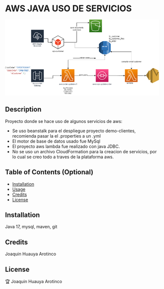 # AWS JAVA USO DE SERVICIOS

![alt text](assets/images/screenshot.png)

## Description

Proyecto donde se hace uso de algunos servicios de aws:

- Se uso beanstalk para el despliegue proyecto demo-clientes, recomienda pasar la el .properties a un .yml
- El motor de base de datos usado fue MySql
- El proyecto aws lambda fue realizado con java JDBC. 
- No se uso un archivo CloudFormation para la creacion de servicios, por lo cual se creo todo a traves de la plataforma aws.

## Table of Contents (Optional)

- [Installation](#installation)
- [Usage](#usage)
- [Credits](#credits)
- [License](#license)

## Installation

Java 17, mysql, maven, git

## Credits

Joaquin Huauya Arotinco

## License

🏆 Joaquin Huauya Arotinco

